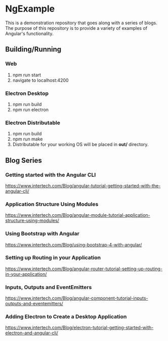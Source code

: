 # NgExample
This is a demonstration repository that goes along with a series of blogs. The purpose of this repository is to provide a variety of examples of Angular's functionality.

## Building/Running
### Web
1. npm run start
2. navigate to localhost:4200
### Electron Desktop
1. npm run build
2. npm run electron
### Electron Distributable
1. npm run build
2. npm run make
3. Distributable for your working OS will be placed in **out/** directory.

## Blog Series
### Getting started with the Angular CLI
https://www.intertech.com/Blog/angular-tutorial-getting-started-with-the-angular-cli/
### Application Structure Using Modules
https://www.intertech.com/Blog/angular-module-tutorial-application-structure-using-modules/
### Using Bootstrap with Angular 
https://www.intertech.com/Blog/using-bootstrap-4-with-angular/
### Setting up Routing in your Application
https://www.intertech.com/Blog/angular-router-tutorial-setting-up-routing-in-your-application/
### Inputs, Outputs and EventEmitters
https://www.intertech.com/Blog/angular-component-tutorial-inputs-outputs-and-eventemitters/
### Adding Electron to Create a Desktop Application
https://www.intertech.com/Blog/electron-tutorial-getting-started-with-electron-and-angular-cli/